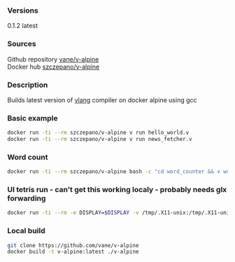 ### Versions

0.1.2 latest

### Sources
Github repository [vane/v-alpine](https://github.com/vane/v-alpine)  
Docker hub [szczepano/v-alpine](https://hub.docker.com/r/szczepano/v-alpine)  

### Description
Builds latest version of [vlang](https://github.com/vlang/v) compiler on docker alpine using gcc

### Basic example
```bash
docker run -ti --rm szczepano/v-alpine v run hello_world.v
docker run -ti --rm szczepano/v-alpine v run news_fetcher.v
```

### Word count
```bash
docker run -ti --rm szczepano/v-alpine bash -c "cd word_counter && v word_counter.v && ./word_counter cinderella.txt"
```

### UI tetris run - can't get this working localy - probably needs glx forwarding
```bash
docker run -ti --rm -e DISPLAY=$DISPLAY -v /tmp/.X11-unix:/tmp/.X11-unix szczepano/v-alpine bash -c "cd tetris && v run tetris.v"
```

### Local build
```bash
git clone https://github.com/vane/v-alpine
docker build -t v-alpine:latest ./v-alpine
```

